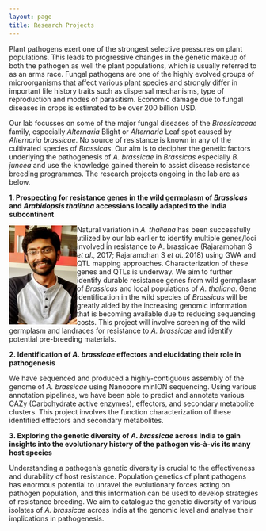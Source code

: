 ```yaml
---
layout: page
title: Research Projects
---
```


  Plant pathogens exert one of the strongest selective pressures on plant populations. This leads to progressive changes in the genetic makeup of both the pathogen as well the plant populations, which is usually referred to as an arms race. Fungal pathogens are one of the highly evolved groups of microorganisms that affect various plant species and strongly differ in important life history traits such as dispersal mechanisms, type of reproduction and modes of parasitism. Economic damage due to fungal diseases in crops is estimated to be over 200 billion USD.  
  
  Our lab focusses on some of the major fungal diseases of the *Brassicaceae* family, especially *Alternaria* Blight or *Alternaria* Leaf spot caused by *Alternaria brassicae*. No source of resistance is known in any of the cultivated species of *Brassicas*. Our aim is to decipher the genetic factors underlying the pathogenesis of *A. brassicae* in *Brassicas* especially *B. juncea* and use the knowledge gained therein to assist disease resistance breeding programmes. The research projects ongoing in the lab are as below.  

**1.	Prospecting for resistance genes in the wild germplasm of *Brassicas* and *Arabidopsis thaliana* accessions locally adapted to the India subcontinent**

<img src="/img/photo.jpg" align='left'>

Natural variation in *A. thaliana* has been successfully utilized by our lab earlier to identify multiple genes/loci involved in resistance to A. brassicae (Rajaramohan S *et al*., 2017; Rajaramohan S *et al*.,2018) using GWA and QTL mapping approaches. Characterization of these genes and QTLs is underway. We aim to further identify durable resistance genes from wild germplasm of *Brassicas* and local populations of *A. thaliana*. Gene identification in the wild species of *Brassicas* will be greatly aided by the increasing genomic information that is becoming available due to reducing sequencing costs. This project will involve screening of the wild germplasm and landraces for resistance to *A. brassicae* and identify potential pre-breeding materials.

**2.	Identification of *A. brassicae* effectors and elucidating their role in pathogenesis**

We have sequenced and produced a highly-contiguous assembly of the genome of *A. brassicae* using Nanopore minION sequencing. Using various annotation pipelines, we have been able to predict and annotate various CAZy (Carbohydrate active enzymes), effectors, and secondary metabolite clusters. This project involves the function characterization of these identified effectors and secondary metabolites. 

**3.	Exploring the genetic diversity of *A. brassicae* across India to gain insights into the evolutionary history of the pathogen vis-à-vis its many host species**

Understanding a pathogen’s genetic diversity is crucial to the effectiveness and durability of host resistance. Population genetics of plant pathogens has enormous potential to unravel the evolutionary forces acting on pathogen population, and this information can be used to develop strategies of resistance breeding. We aim to catalogue the genetic diversity of various isolates of *A. brassicae* across India at the genomic level and analyse their implications in pathogenesis.


